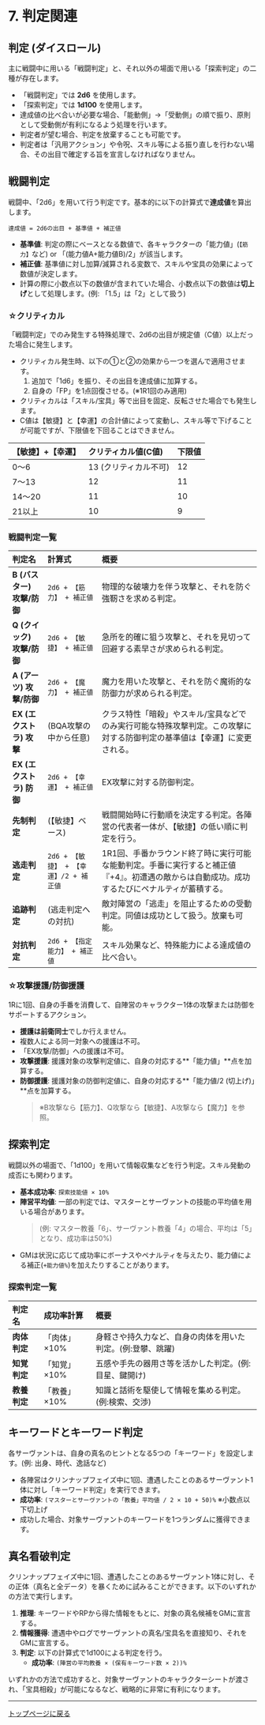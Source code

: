 # 7. 判定関連

## 判定 (ダイスロール)

主に戦闘中に用いる「戦闘判定」と、それ以外の場面で用いる「探索判定」の二種が存在します。
*   「戦闘判定」では **2d6** を使用します。
*   「探索判定」では **1d100** を使用します。
*   達成値の比べ合いが必要な場合、「能動側」→「受動側」の順で振り、原則として受動側が有利になるよう処理を行います。
*   判定者が望む場合、判定を放棄することも可能です。
*   判定者は「汎用アクション」や令呪、スキル等による振り直しを行わない場合、その出目で確定する旨を宣言しなければなりません。

## 戦闘判定

戦闘中、「2d6」を用いて行う判定です。基本的に以下の計算式で**達成値**を算出します。

`達成値 = 2d6の出目 + 基準値 + 補正値`

*   **基準値**: 判定の際にベースとなる数値で、各キャラクターの「能力値」(`【筋力】`など) or 「(能力値A+能力値B)/2」が該当します。
*   **補正値**: 基準値に対し加算/減算される変数で、スキルや宝具の効果によって数値が決定します。
*   計算の際に小数点以下の数値が含まれていた場合、小数点以下の数値は**切上げ**として処理します。(例: 「1.5」は「2」として扱う)

### ☆クリティカル
「戦闘判定」でのみ発生する特殊処理で、2d6の出目が規定値（C値）以上だった場合に発生します。
*   クリティカル発生時、以下の①と②の効果から一つを選んで適用させます。
    1.  追加で「1d6」を振り、その出目を達成値に加算する。
    2.  自身の「FP」を1点回復させる。(※1R1回のみ適用)
*   クリティカルは「スキル/宝具」等で出目を固定、反転させた場合でも発生します。
*   C値は【敏捷】と【幸運】の合計値によって変動し、スキル等で下げることが可能ですが、下限値を下回ることはできません。

| 【敏捷】+【幸運】 | クリティカル値(C値) | 下限値 |
| :--- | :--- | :--- |
| 0～6 | 13 (クリティカル不可) | 12 |
| 7～13 | 12 | 11 |
| 14～20 | 11 | 10 |
| 21以上 | 10 | 9 |

### 戦闘判定一覧

| 判定名 | 計算式 | 概要 |
| :--- | :--- | :--- |
| **B (バスター) 攻撃/防御** | `2d6 + 【筋力】 + 補正値` | 物理的な破壊力を伴う攻撃と、それを防ぐ強靭さを求める判定。 |
| **Q (クイック) 攻撃/防御** | `2d6 + 【敏捷】 + 補正値` | 急所を的確に狙う攻撃と、それを見切って回避する素早さが求められる判定。 |
| **A (アーツ) 攻撃/防御** | `2d6 + 【魔力】 + 補正値` | 魔力を用いた攻撃と、それを防ぐ魔術的な防御力が求められる判定。 |
| **EX (エクストラ) 攻撃** | (BQA攻撃の中から任意) | クラス特性「暗殺」やスキル/宝具などでのみ実行可能な特殊攻撃判定。この攻撃に対する防御判定の基準値は【幸運】に変更される。 |
| **EX (エクストラ) 防御** | `2d6 + 【幸運】 + 補正値` | EX攻撃に対する防御判定。 |
| **先制判定** | (【敏捷】ベース) | 戦闘開始時に行動順を決定する判定。各陣営の代表者一体が、【敏捷】の低い順に判定を行う。 |
| **逃走判定** | `2d6 + 【敏捷】 + 【幸運】/2 + 補正値` | 1R1回、手番かラウンド終了時に実行可能な能動判定。手番に実行すると補正値『+4』。初遭遇の敵からは自動成功。成功するたびにペナルティが蓄積する。 |
| **追跡判定** | (逃走判定への対抗) | 敵対陣営の「逃走」を阻止するための受動判定。同値は成功として扱う。放棄も可能。 |
| **対抗判定** | `2d6 + 【指定能力】 + 補正値` | スキル効果など、特殊能力による達成値の比べ合い。 |

### ☆攻撃援護/防御援護
1Rに1回、自身の手番を消費して、自陣営のキャラクター1体の攻撃または防御をサポートするアクション。
*   **援護は前衛同士**でしか行えません。
*   複数人による同一対象への援護は不可。
*   「EX攻撃/防御」への援護は不可。
*   **攻撃援護**: 援護対象の攻撃判定値に、自身の対応する**「能力値」**点を加算する。
*   **防御援護**: 援護対象の防御判定値に、自身の対応する**「能力値/2 (切上げ)」**点を加算する。
    > ※B攻撃なら【筋力】、Q攻撃なら【敏捷】、A攻撃なら【魔力】を参照。

## 探索判定

戦闘以外の場面で、「1d100」を用いて情報収集などを行う判定。スキル発動の成否にも関わります。
*   **基本成功率**: `探索技能値 × 10%`
*   **陣営平均値**: 一部の判定では、マスターとサーヴァントの技能の平均値を用いる場合があります。
    > (例: マスター教養「6」、サーヴァント教養「4」の場合、平均は「5」となり、成功率は50%)
*   GMは状況に応じて成功率にボーナスやペナルティを与えたり、能力値による補正(`+能力値%`)を加えたりすることがあります。

### 探索判定一覧

| 判定名 | 成功率計算 | 概要 |
| :--- | :--- | :--- |
| **肉体判定** | 「肉体」×10% | 身軽さや持久力など、自身の肉体を用いた判定。(例:登攀、跳躍) |
| **知覚判定** | 「知覚」×10% | 五感や手先の器用さ等を活かした判定。(例:目星、鍵開け) |
| **教養判定** | 「教養」×10% | 知識と話術を駆使して情報を集める判定。(例:検索、交渉) |

## キーワードとキーワード判定

各サーヴァントは、自身の真名のヒントとなる5つの「キーワード」を設定します。(例: 出身、時代、逸話など)
*   各陣営はクリンナップフェイズ中に1回、遭遇したことのあるサーヴァント1体に対し「キーワード判定」を実行できます。
*   **成功率**: `(マスターとサーヴァントの「教養」平均値 / 2 × 10 + 50)%` ※小数点以下切上げ
*   成功した場合、対象サーヴァントのキーワードを1つランダムに獲得できます。

## 真名看破判定

クリンナップフェイズ中に1回、遭遇したことのあるサーヴァント1体に対し、その正体（真名と全データ）を暴くために試みることができます。以下のいずれかの方法で実行します。

1.  **推理**: キーワードやRPから得た情報をもとに、対象の真名候補をGMに宣言する。
2.  **情報獲得**: 遭遇中やログでサーヴァントの真名/宝具名を直接知り、それをGMに宣言する。
3.  **判定**: 以下の計算式で1d100による判定を行う。
    *   **成功率**: `(陣営の平均教養 × (保有キーワード数 × 2))%`

いずれかの方法で成功すると、対象サーヴァントのキャラクターシートが渡され、「宝具相殺」が可能になるなど、戦略的に非常に有利になります。

---
[トップページに戻る](index.md)